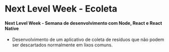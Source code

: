 # Next Level Week - Ecoleta
#### Next Level Week - Semana de desenvolvimento com Node, React e React Native

* Desenvolvimento de um aplicativo de coleta de resíduos que não podem ser descartados normalmente em lixos comuns.
